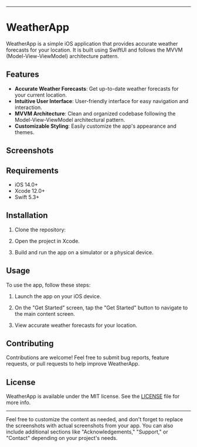 
---

# WeatherApp

WeatherApp is a simple iOS application that provides accurate weather forecasts for your location. It is built using SwiftUI and follows the MVVM (Model-View-ViewModel) architecture pattern.

## Features

- **Accurate Weather Forecasts**: Get up-to-date weather forecasts for your current location.
- **Intuitive User Interface**: User-friendly interface for easy navigation and interaction.
- **MVVM Architecture**: Clean and organized codebase following the Model-View-ViewModel architectural pattern.
- **Customizable Styling**: Easily customize the app's appearance and themes.

## Screenshots


## Requirements

- iOS 14.0+
- Xcode 12.0+
- Swift 5.3+

## Installation

1. Clone the repository:



2. Open the project in Xcode.

3. Build and run the app on a simulator or a physical device.

## Usage

To use the app, follow these steps:

1. Launch the app on your iOS device.

2. On the "Get Started" screen, tap the "Get Started" button to navigate to the main content screen.

3. View accurate weather forecasts for your location.

## Contributing

Contributions are welcome! Feel free to submit bug reports, feature requests, or pull requests to help improve WeatherApp.

## License

WeatherApp is available under the MIT license. See the [LICENSE](LICENSE) file for more info.

---

Feel free to customize the content as needed, and don't forget to replace the screenshots with actual screenshots from your app. You can also include additional sections like "Acknowledgements," "Support," or "Contact" depending on your project's needs.
